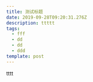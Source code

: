 ```yaml
---
title: 测试标题
date: 2019-09-28T09:20:31.276Z
description: ttttt
tags:
  - fff
  - dd
  - dd
  - ddd
template: post
---
```

tttt
